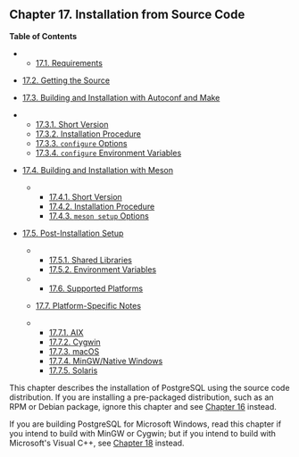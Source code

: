 ## Chapter 17. Installation from Source Code

**Table of Contents**

  * *   [17.1. Requirements](install-requirements)
  * [17.2. Getting the Source](install-getsource)
  * [17.3. Building and Installation with Autoconf and Make](install-make)

    

  * *   [17.3.1. Short Version](install-make#INSTALL-SHORT-MAKE)
    * [17.3.2. Installation Procedure](install-make#INSTALL-PROCEDURE-MAKE)
    * [17.3.3. `configure` Options](install-make#CONFIGURE-OPTIONS)
    * [17.3.4. `configure` Environment Variables](install-make#CONFIGURE-ENVVARS)

* [17.4. Building and Installation with Meson](install-meson)

  * *   [17.4.1. Short Version](install-meson#INSTALL-SHORT-MESON)
    * [17.4.2. Installation Procedure](install-meson#INSTALL-PROCEDURE-MESON)
    * [17.4.3. `meson setup` Options](install-meson#MESON-OPTIONS)

* [17.5. Post-Installation Setup](install-post)

  * *   [17.5.1. Shared Libraries](install-post#INSTALL-POST-SHLIBS)
    * [17.5.2. Environment Variables](install-post#INSTALL-POST-ENV-VARS)

  * *   [17.6. Supported Platforms](supported-platforms)
  * [17.7. Platform-Specific Notes](installation-platform-notes)

    

  * *   [17.7.1. AIX](installation-platform-notes#INSTALLATION-NOTES-AIX)
    * [17.7.2. Cygwin](installation-platform-notes#INSTALLATION-NOTES-CYGWIN)
    * [17.7.3. macOS](installation-platform-notes#INSTALLATION-NOTES-MACOS)
    * [17.7.4. MinGW/Native Windows](installation-platform-notes#INSTALLATION-NOTES-MINGW)
    * [17.7.5. Solaris](installation-platform-notes#INSTALLATION-NOTES-SOLARIS)

This chapter describes the installation of PostgreSQL using the source code distribution. If you are installing a pre-packaged distribution, such as an RPM or Debian package, ignore this chapter and see [Chapter 16](install-binaries "Chapter 16. Installation from Binaries") instead.

If you are building PostgreSQL for Microsoft Windows, read this chapter if you intend to build with MinGW or Cygwin; but if you intend to build with Microsoft's Visual C++, see [Chapter 18](install-windows "Chapter 18. Installation from Source Code on Windows") instead.